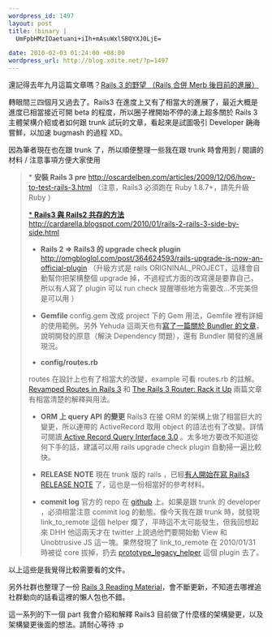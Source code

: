 ```yaml
--- 
wordpress_id: 1497
layout: post
title: !binary |
  UmFpbHMzIOaetuani+iIh+mAsuWxlSBQYXJ0LjE=

date: 2010-02-03 01:24:00 +08:00
wordpress_url: http://blog.xdite.net/?p=1497
---
```

還記得去年九月這篇文章嗎？<a href="http://blog.xdite.net/?p=1440">Rails 3 的野望 （Rails 合併 Merb 後目前的進展） </a>

轉眼間三四個月又過去了。Rails3 在進度上又有了相當大的進展了，最近大概是進度已相當接近可開 beta 的程度，所以圈子裡開始不停的湧上超多關於 Rails 3 主體架構介紹或者如何跟 trunk 試玩的文章，看起來是試圖吸引 Developer <del datetime="2010-02-02T15:50:58+00:00">跳海</del>嘗鮮，以加速 bugmash 的過程 XD。

因為筆者現在也在跟 trunk 了，所以順便整理一些我在跟 trunk 時會用到 / 閱讀的材料 / 注意事項方便大家使用



<blockquote>* <strong>安裝 Rails 3 pre</strong>
<a href="http://oscardelben.com/articles/2009/12/06/how-to-test-rails-3.html">http://oscardelben.com/articles/2009/12/06/how-to-test-rails-3.html</a>
（注意，Rails3 必須跑在 Ruby 1.8.7+，請先升級 Ruby ）

<a href="* <strong>Rails3 與 Rails2 共存的方法</strong> http://cardarella.blogspot.com/2010/01/rails-2-rails-3-side-by-side.html ">* <strong>Rails3 與 Rails2 共存的方法</strong>
http://cardarella.blogspot.com/2010/01/rails-2-rails-3-side-by-side.html </a>

* <strong>Rails 2 => Rails3 的 upgrade check plugin</strong>
<a href="http://omgbloglol.com/post/364624593/rails-upgrade-is-now-an-official-plugin">http://omgbloglol.com/post/364624593/rails-upgrade-is-now-an-official-plugin</a>
（升級方式是 rails ORIGNINAL_PROJECT，這樣會自動幫你把架構整個 upgrade 掉，不過程式方面的改寫還是要靠自己，所以有人寫了 plugin 可以 run check 提醒哪些地方需要改...不完美但是可以用 ）

* <strong>Gemfile</strong>
config.gem 改成 project 下的 Gem 用法，Gemfile 裡有詳細的使用範例。另外 Yehuda 這兩天也有<a href="http://yehudakatz.com/2010/02/01/bundler-0-9-heading-toward-1-0/">寫了一篇關於 Bundler 的文章</a>，說明開發的原意（解決 Dependency 問題），還有 Bundler 開發的進展現況。

* <strong>config/routes.rb</strong>

routes 在設計上也有了相當大的改變，example 可看 routes.rb 的註解。<a href="http://rizwanreza.com/2009/12/20/revamped-routes-in-rails-3 ">Revamped Routes in Rails 3</a>  和  <a href="http://yehudakatz.com/2009/12/26/the-rails-3-router-rack-it-up/">The Rails 3 Router: Rack it Up</a> 兩篇文章有相當清楚的解釋與用法。

* <strong>ORM 上 query API 的變更</strong>
Rails3 在接 ORM 的架構上做了相當巨大的變更，所以連帶的 ActiveRecord 取用 object 的語法也有了改變。詳情可閱讀<a href="http://m.onkey.org/2010/1/22/active-record-query-interface"> Active Record Query Interface 3.0</a> 。太多地方要改不知道從何下手的話，建議可以用 rails upgrade check plugin 自動掃一遍比較快。

* <strong>RELEASE NOTE</strong>
現在 trunk 版的 rails ，已經<a href="http://github.com/mikel/rails/blob/45fa73904966c8df9c42dd20e7ebb491b3fc1835/railties/guides/source/3_0_release_notes.textile">有人開始在寫 Rails3 RELEASE NOTE</a> 了，這也是一份相當好的參考材料。

* <strong>commit log</strong>
官方的 repo 在 <a href="http://github.com/rails/rails">github</a> 上。如果是跟 trunk 的 developer ，必須相當注意 commit log 的動態。像今天我在跟 trunk 時，就發現 link_to_remote 這個 helper 爛了，平時這不太可能發生，但我回想起來 DHH 他這兩天才在 twitter 上說過他們要開始動 View 和 Unobtrusive JS 這一塊。果然發現了 link_to_remote 在 2010/01/31 時被從 core 拔掉，扔去 <a href="http://github.com/rails/prototype_legacy_helper">prototype_legacy_helper</a> 這個 plugin 去了。</blockquote>



以上這些是我覺得比較需要看的文件。

另外社群也整理了一份 <a href="http://mediumexposure.com/rails-3-reading-material/">Rails 3 Reading Material</a>，會不斷更新，不知道去哪裡追社群動向的話看這裡的懶人包也不錯。

這一系列的下一個 part 我會介紹和解釋 Rails3 目前做了什麼樣的架構變更，以及架構變更後面的想法。請耐心等待 :p
